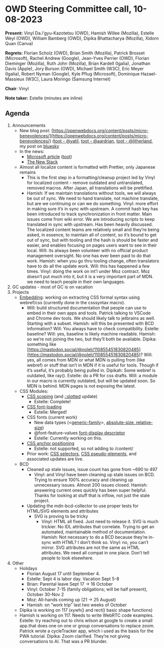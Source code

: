# OWD Steering Committee call, 10-08-2023

**Present:** Vinyl Da.i'gyu-Kazotetsu (OWD), Hamish Willee (Mozilla), Estelle Weyl (OWD), William Bamberg (OWD), Dipika Bhattacharya (Mozilla), Xidorn Quan (Canva)

**Regrets:** Florian Scholz (OWD), Brian Smith (Mozilla), Patrick Brosset (Microsoft), Rachel Andrew (Google), Jean-Yves Perrier (OWD), Florian Dieminger (Mozilla), Ruth John (Mozilla), Brian Kardell (Igalia), Jonathan Davis (Apple), Jory Burson (OWD), Michael Smith (W3C), Eric Meyer (Igalia), Robert Nyman (Google),  Kyle Pflug (Microsoft),  Dominique Hazael-Massieux (W3C),  Laura Moringo (Samsung Internet)

**Chair**: Vinyl

**Note taker:** Estelle (minutes are inline)

## Agenda

1. Announcements
    - New blog post: [https://openwebdocs.org/content/posts/micro-benevolences/](https://openwebdocs.org/content/posts/micro-benevolences/) ([toot - @yatil](https://yatil.social/@links/110867356920013260), [toot - @aardrian](https://toot.cafe/@aardrian/110866981222070368), [toot - @litherland](https://typo.social/@litherland/110866162887874839), my post on [bluesky](https://bsky.app/profile/estelle.bsky.social/post/3k4n4hgyf3r2j)
    - In the news:
        - [Microsoft article](https://blogs.windows.com/msedgedev/2023/08/09/pwa-documentation-mdn-web-docs-open-web-docs/) ([toot](https://mas.to/@patrickbrosset/110867220843611912))
        - [The New Stack](https://thenewstack.io/what-does-it-mean-for-web-browsers-to-have-a-baseline/)
    - Almost all localize content is formatted with Prettier, only Japanese remains
        - This is the first step in a formatting/cleanup project led by Vinyl for localized content - remove outdated and untranslated, removed macros. After Japan, all translations will be prettified.
        - Hamish: If we maintain translations without tools, we will always be out of sync. We need to hand translate, not machine translate, but are we continuing or can we do something. Vinyl: more effort in making sure it’s in sync with upstream. A commit hash key has been introduced to track synchronization in front matter. Main issues come from wiki error. We are introducing scripts to keep translated in sync with upstream. Has been heavily discussed. The localized content teams are relatively small and they’re being asked, in essence, to maintain all of content, so it’s bound to get out of sync, but with tooling and the hash is should be faster and easier, and enables focusing on pages users want to see in their local. Will: its always been volunteer with no official product management oversight. No one has ever been paid to do that work. Hamish: when you go thru tooling change, often translators have to do all the update work. Will: this has happened a few times. Vinyl: doing the work on int’l under Moz contract. Moz doesn’t put much into it, but it is a very important part of MDN. we need to teach people in their own languages.
2. GC updates - most of GC is on vacation
3. Projects
    - [Embedding](https://github.com/openwebdocs/project/issues/174): working on extracting CSS formal syntax using webref/css (currently done in the csssyntax macro).
        - Will: build structured documentation that people can use to embed in their own apps and tools. Patrick talking to VSCode and Chrome dev tools. We should likely talk to jetbrains as well. Starting with a subset. Hamish: will this be presented with BCD information? Will: You always have to check compatibility. Estelle: baseline? Will: yes, baseline is likely machine readable. Hamish: so we’re not joining the two, but they’ll both be available. Dipika: something like [https://mastodon.social/@noleli/110855451830820485](https://mastodon.social/@noleli/110855451830820485)?  Will: yes, all comes from MDN or what MDN is pulling from (like webref) or stuff that isn’t in MDN if it is useful for tools. Though if it’s useful, it’s probably being pulled in. Dipikah: Some webref is outdated, like ray(). Estelle: do a PR for css drafts. Will: a module in our macro is currently outdated, but will be updated soon. So MDN is behind. MDN pages is not exposing the latest.
    - CSS Modules:
        - [CSS scoping](https://github.com/mdn/content/pull/28354) (and [::slotted](https://github.com/mdn/content/pull/28187/files) update)
            - Estelle: Complete!
        - [CSS font-loading](https://github.com/mdn/content/pull/28379)
            - Estelle: Merged!
        - CSS fonts (current work)
            - New data types (&lt;[generic-family](https://github.com/mdn/content/pull/28405)>, [absolute-size, relative-size](https://github.com/mdn/content/pull/28461))
            - @font-feature-values [font-display descriptor](https://github.com/mdn/content/pull/28500)
            - Estelle: Currently working on this.
        - [CSS anchor positioning](https://github.com/openwebdocs/project/issues/178)
            - Estelle: not supported, so not adding to /content/
        - Prior work: [CSS selectors](https://github.com/openwebdocs/project/issues/164), [CSS pseudo-elements](https://developer.mozilla.org/en-US/docs/Web/CSS/CSS_pseudo-elements), and associated updates are live.
    - BCD
        - Cleaned up stale issues, issue count has gone from ~690 to 497
            - Vinyl:  and Vinyl have been cleaning up stale issues on BCD. Trying to ensure 100% accuracy and cleaning up unnecessary issues. Almost 200 issues closed. Hamish: answering current ones quickly has been super helpful. Thanks for looking at stuff that is inflow, not just the stale project.
        - Updating the mdn-bcd-collector to use proper tests for HTML/SVG elements and attributes
            - SVG is proving to be tricky
                - Vinyl: HTML all fixed. Just need to release it. SVG is much trickier. No IDL attributes that correlate. Trying to get an automated, maintainable method of documentation. Hamish: Not necessary to do a BCD because they’re in-sync with HTML? I don’t think so. Vinyl: no, you can’t mirror. SVG attributes are not the same as HTML attributes. We need all compat in one place. Don’t tell people to look elsewhere.
4. Other
    - Holidays
        - Florian August 17 until September 4.
        - Estelle: Sept 4 is labor day. Vacation Sept 5-8
        - Brian: Parental leave Sept 17 -> 16 October
        - Vinyl: October 7-15 (family obligations; will be half present), October 30-Nov 2
        - Moz: All-hands coming up (21 -> 25 August)
        - Hamish: on “work trip” last two weeks of October
    - Dipika is working on 117 (xywh() and rect() basic shape functions)
    - Hamish is working on 117. Needs to write WebRTC code examples. Estelle: try reaching out to chris wilson at google to create a small app.that does one on one or group conversations to replace zoom. Patrick wrote a cycleTracker app, which i used as the basis for the PWA tutorial. Dipika: Zoom clarified. They’re not giving conversations to AI. That was a PR blunder.
